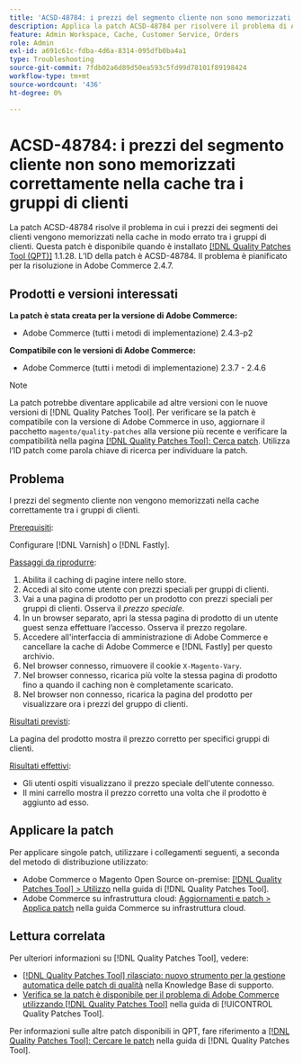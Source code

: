 ```yaml
---
title: 'ACSD-48784: i prezzi del segmento cliente non sono memorizzati correttamente nella cache tra i gruppi di clienti'
description: Applica la patch ACSD-48784 per risolvere il problema di Adobe Commerce, in cui i prezzi dei segmenti dei clienti non vengono memorizzati correttamente nella cache tra i gruppi di clienti.
feature: Admin Workspace, Cache, Customer Service, Orders
role: Admin
exl-id: a691c61c-fdba-4d6a-8314-095dfb0ba4a1
type: Troubleshooting
source-git-commit: 7fdb02a6d89d50ea593c5fd99d78101f89198424
workflow-type: tm+mt
source-wordcount: '436'
ht-degree: 0%

---
```


# ACSD-48784: i prezzi del segmento cliente non sono memorizzati correttamente nella cache tra i gruppi di clienti

La patch ACSD-48784 risolve il problema in cui i prezzi dei segmenti dei clienti vengono memorizzati nella cache in modo errato tra i gruppi di clienti. Questa patch è disponibile quando è installato [[!DNL Quality Patches Tool (QPT)]](https://experienceleague.adobe.com/it/docs/commerce-operations/tools/quality-patches-tool/quality-patches-tool-to-self-serve-quality-patches) 1.1.28. L’ID della patch è ACSD-48784. Il problema è pianificato per la risoluzione in Adobe Commerce 2.4.7.

## Prodotti e versioni interessati

**La patch è stata creata per la versione di Adobe Commerce:**

* Adobe Commerce (tutti i metodi di implementazione) 2.4.3-p2

**Compatibile con le versioni di Adobe Commerce:**

* Adobe Commerce (tutti i metodi di implementazione) 2.3.7 - 2.4.6

>[!NOTE]
>
>La patch potrebbe diventare applicabile ad altre versioni con le nuove versioni di [!DNL Quality Patches Tool]. Per verificare se la patch è compatibile con la versione di Adobe Commerce in uso, aggiornare il pacchetto `magento/quality-patches` alla versione più recente e verificare la compatibilità nella pagina [[!DNL Quality Patches Tool]: Cerca patch](https://experienceleague.adobe.com/tools/commerce-quality-patches/index.html?lang=it). Utilizza l’ID patch come parola chiave di ricerca per individuare la patch.

## Problema

I prezzi del segmento cliente non vengono memorizzati nella cache correttamente tra i gruppi di clienti.

<u>Prerequisiti</u>:

Configurare [!DNL Varnish] o [!DNL Fastly].

<u>Passaggi da riprodurre</u>:

1. Abilita il caching di pagine intere nello store.
1. Accedi al sito come utente con prezzi speciali per gruppi di clienti.
1. Vai a una pagina di prodotto per un prodotto con prezzi speciali per gruppi di clienti. Osserva il *prezzo speciale*.
1. In un browser separato, apri la stessa pagina di prodotto di un utente guest senza effettuare l’accesso. Osserva il prezzo regolare.
1. Accedere all&#39;interfaccia di amministrazione di Adobe Commerce e cancellare la cache di Adobe Commerce e [!DNL Fastly] per questo archivio.
1. Nel browser connesso, rimuovere il cookie `X-Magento-Vary`.
1. Nel browser connesso, ricarica più volte la stessa pagina di prodotto fino a quando il caching non è completamente scaricato.
1. Nel browser non connesso, ricarica la pagina del prodotto per visualizzare ora i prezzi del gruppo di clienti.

<u>Risultati previsti</u>:

La pagina del prodotto mostra il prezzo corretto per specifici gruppi di clienti.

<u>Risultati effettivi</u>:

* Gli utenti ospiti visualizzano il prezzo speciale dell&#39;utente connesso.
* Il mini carrello mostra il prezzo corretto una volta che il prodotto è aggiunto ad esso.

## Applicare la patch

Per applicare singole patch, utilizzare i collegamenti seguenti, a seconda del metodo di distribuzione utilizzato:

* Adobe Commerce o Magento Open Source on-premise: [[!DNL Quality Patches Tool] > Utilizzo](/help/tools/quality-patches-tool/usage.md) nella guida di [!DNL Quality Patches Tool].
* Adobe Commerce su infrastruttura cloud: [Aggiornamenti e patch > Applica patch](https://experienceleague.adobe.com/docs/commerce-cloud-service/user-guide/develop/upgrade/apply-patches.html?lang=it) nella guida Commerce su infrastruttura cloud.

## Lettura correlata

Per ulteriori informazioni su [!DNL Quality Patches Tool], vedere:

* [[!DNL Quality Patches Tool] rilasciato: nuovo strumento per la gestione automatica delle patch di qualità](https://experienceleague.adobe.com/it/docs/commerce-operations/tools/quality-patches-tool/quality-patches-tool-to-self-serve-quality-patches) nella Knowledge Base di supporto.
* [Verifica se la patch è disponibile per il problema di Adobe Commerce utilizzando  [!DNL Quality Patches Tool]](/help/tools/quality-patches-tool/patches-available-in-qpt/check-patch-for-magento-issue-with-magento-quality-patches.md) nella guida di [!UICONTROL Quality Patches Tool].


Per informazioni sulle altre patch disponibili in QPT, fare riferimento a [[!DNL Quality Patches Tool]: Cercare le patch](https://experienceleague.adobe.com/tools/commerce-quality-patches/index.html?lang=it) nella guida di [!DNL Quality Patches Tool].
